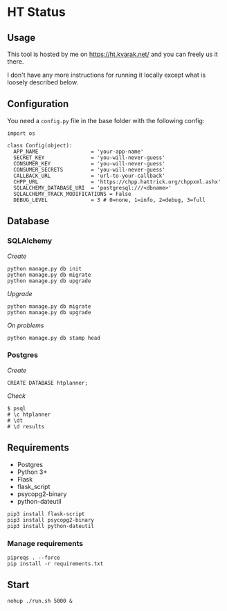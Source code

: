 # HT Status

## Usage

This tool is hosted by me on https://ht.kvarak.net/ and you can freely us it there.

I don't have any more instructions for running it locally except what is loosely described below.


## Configuration

You need a `config.py` file in the base folder with the following config:

```
import os

class Config(object):
  APP_NAME                 = 'your-app-name'
  SECRET_KEY               = 'you-will-never-guess'
  CONSUMER_KEY             = 'you-will-never-guess'
  CONSUMER_SECRETS         = 'you-will-never-guess'
  CALLBACK_URL             = 'url-to-your-callback'
  CHPP_URL                 = 'https://chpp.hattrick.org/chppxml.ashx'
  SQLALCHEMY_DATABASE_URI  = 'postgresql:///<dbname>'
  SQLALCHEMY_TRACK_MODIFICATIONS = False
  DEBUG_LEVEL              = 3 # 0=none, 1=info, 2=debug, 3=full
```

## Database

### SQLAlchemy

*Create*
```
python manage.py db init
python manage.py db migrate
python manage.py db upgrade
```
*Upgrade*
```
python manage.py db migrate
python manage.py db upgrade
```
*On problems*
```
python manage.py db stamp head
```

### Postgres

*Create*
```
CREATE DATABASE htplanner;
```

*Check*
```
$ psql
# \c htplanner
# \dt
# \d results
```

## Requirements

- Postgres
- Python 3+
- Flask
- flask_script
- psycopg2-binary
- python-dateutil

```
pip3 install flask-script
pip3 install psycopg2-binary
pip3 install python-dateutil
```

### Manage requirements
```
pipreqs . --force
pip install -r requirements.txt
```

## Start
```
nohup ./run.sh 5000 &
```
